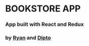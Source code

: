 # BOOKSTORE APP

### App built with React and Redux

### by [Ryan](https://github.com/rvvergara) and [Dipto](https://github.com/dipto0321)
